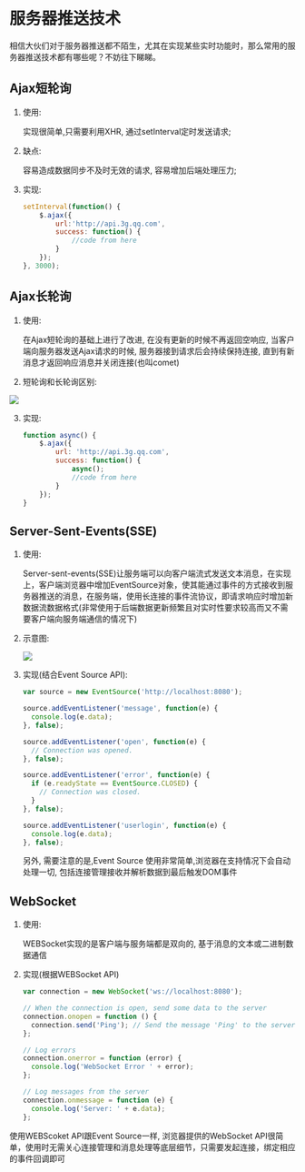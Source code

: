 # 服务器推送技术

相信大伙们对于服务器推送都不陌生，尤其在实现某些实时功能时，那么常用的服务器推送技术都有哪些呢？不妨往下睇睇。

## Ajax短轮询

 1. 使用:

    实现很简单,只需要利用XHR, 通过setInterval定时发送请求;
    

 2. 缺点: 

    容易造成数据同步不及时无效的请求, 容易增加后端处理压力;
 
 3. 实现: 

    ```javascript
    setInterval(function() {
        $.ajax({
            url:'http://api.3g.qq.com',
            success: function() {
                //code from here
            }
        });
    }, 3000);
    ```
    
## Ajax长轮询

 1. 使用:

    在Ajax短轮询的基础上进行了改进, 在没有更新的时候不再返回空响应, 当客户端向服务器发送Ajax请求的时候, 服务器接到请求后会持续保持连接, 直到有新消息才返回响应消息并关闭连接(也叫comet)
    
 2. 短轮询和长轮询区别:
  
 ![](http://7xs89l.com1.z0.glb.clouddn.com/ajax-server-push.jpg)

 3. 实现:

    ```javascript
    function async() {
        $.ajax({
            url: 'http://api.3g.qq.com',
            success: function() {
                async();
                //code from here
            }
        });
    }
    ```
    
## Server-Sent-Events(SSE)

 1. 使用:
   
    Server-sent-events(SSE)让服务端可以向客户端流式发送文本消息，在实现上，客户端浏览器中增加EventSource对象，使其能通过事件的方式接收到服务器推送的消息，在服务端，使用长连接的事件流协议，即请求响应时增加新数据流数据格式(非常使用于后端数据更新频繁且对实时性要求较高而又不需要客户端向服务端通信的情况下)

 2. 示意图:
 
    ![](http://7xs89l.com1.z0.glb.clouddn.com/sse-server-push.png)


 3. 实现(结合Event Source API):

    ```javascript
    var source = new EventSource('http://localhost:8080');
    
    source.addEventListener('message', function(e) {
      console.log(e.data);
    }, false);
    
    source.addEventListener('open', function(e) {
      // Connection was opened.
    }, false);
    
    source.addEventListener('error', function(e) {
      if (e.readyState == EventSource.CLOSED) {
        // Connection was closed.
      }
    }, false);
    
    source.addEventListener('userlogin', function(e) {
      console.log(e.data);
    }, false);
    ```
  
    另外, 需要注意的是,Event Source 使用非常简单,浏览器在支持情况下会自动处理一切, 包括连接管理接收并解析数据到最后触发DOM事件
    
## WebSocket

 1. 使用:

    WEBSocket实现的是客户端与服务端都是双向的, 基于消息的文本或二进制数据通信
    
 2. 实现(根据WEBSocket API)

    ```javascript
    var connection = new WebSocket('ws://localhost:8080');

    // When the connection is open, send some data to the server
    connection.onopen = function () {
      connection.send('Ping'); // Send the message 'Ping' to the server
    };
    
    // Log errors
    connection.onerror = function (error) {
      console.log('WebSocket Error ' + error);
    };
    
    // Log messages from the server
    connection.onmessage = function (e) {
      console.log('Server: ' + e.data);
    };
    ```
   使用WEBScoket API跟Event Source一样, 浏览器提供的WebSocket API很简单，使用时无需关心连接管理和消息处理等底层细节，只需要发起连接，绑定相应的事件回调即可